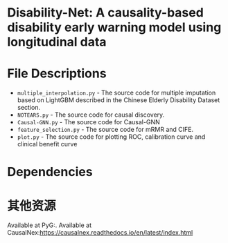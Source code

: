 # Disability-Net: A causality-based disability early warning model using longitudinal data
# File Descriptions
* `multiple_interpolation.py` - The source code for multiple imputation based on LightGBM described in the Chinese Elderly Disability Dataset section.
* `NOTEARS.py` - The source code for causal discovery.
* `Causal-GNN.py` - The source code for Causal-GNN
* `feature_selection.py` - The source code for mRMR and CIFE.
* `plot.py` - The source code for plotting ROC, calibration curve and clinical benefit curve
# Dependencies
# 其他资源
Available at PyG:.
Available at CausalNex:https://causalnex.readthedocs.io/en/latest/index.html
